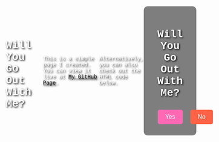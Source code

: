 # Will You Go Out With Me?

This is a simple page I created. You can view it live at [My GitHub Page](https://bhargav180620.github.io/repositoryname/).

Alternatively, you can also check out the HTML code below.


<!DOCTYPE html>
<html lang="en">
<head>
    <meta charset="UTF-8">
    <meta name="viewport" content="width=device-width, initial-scale=1.0">
    <title>Will You Go Out With Me?</title>
    <style>
        body {
            display: flex;
            justify-content: center;
            align-items: center;
            height: 100vh;
            background-image: url('https://source.unsplash.com/11600x900/?nature');
            background-size: cover;
            background-position: center;
            font-family: 'Courier New', Courier, monospace;
            color: #fff;
            text-shadow: 2px 2px 4px #000;
        }
        .container {
            text-align: center;
            background: rgba(0, 0, 0, 0.5);
            padding: 20px;
            border-radius: 10px;
        }
        .button {
            padding: 10px 20px;
            margin: 10px;
            font-size: 16px;
            cursor: pointer;
            border: none;
            border-radius: 5px;
            transition: background-color 0.3s;
        }
        #yes {
            background-color: #ff69b4;
            color: #fff;
        }
        #yes:hover {
            background-color: #ff1493;
        }
        #no {
            background-color: #ff6347;
            color: #fff;
            position: absolute;
        }
        #no:hover {
            background-color: #ff4500;
        }
    </style>
</head>

<body>
    <div class="container">
        <h1>Will You Go Out With Me?</h1>
        <button class="button" id="yes">Yes</button>
        <button class="button" id="no">No</button>
    </div>
    <script>
        const noButton = document.getElementById('no');
        noButton.addEventListener('mouseover', () => {
            const x = Math.random() * (window.innerWidth - noButton.offsetWidth);
            const y = Math.random() * (window.innerHeight - noButton.offsetHeight);
            noButton.style.left = `${x}px`;
            noButton.style.top = `${y}px`;
        });
    </script>
</body>
</html>
